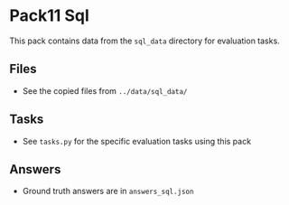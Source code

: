 # Pack11 Sql

This pack contains data from the `sql_data` directory for evaluation tasks.

## Files
- See the copied files from `../data/sql_data/`

## Tasks
- See `tasks.py` for the specific evaluation tasks using this pack

## Answers
- Ground truth answers are in `answers_sql.json`
